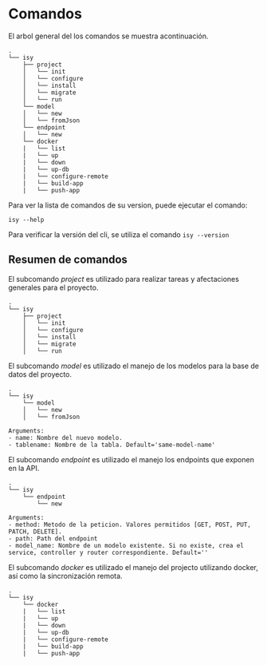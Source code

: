 # Comandos

El arbol general del los comandos se muestra acontinuación.

```
.
└── isy
    ├── project
    │   └── init
    │   └── configure
    │   └── install
    │   └── migrate
    │   └── run
    └── model
    │   └── new
    │   └── fromJson
    └── endpoint
    │   └── new
    └── docker
    |   └── list
    |   └── up
    |   └── down
    |   └── up-db
    |   └── configure-remote
    |   └── build-app
    |   └── push-app
```

Para ver la lista de comandos de su version, puede ejecutar el comando:

```
isy --help
```

Para verificar la versión del cli, se utiliza el comando `isy --version`

## Resumen de comandos

El subcomando *project* es utilizado para realizar tareas y afectaciones generales para el proyecto.

```
.
└── isy
    ├── project
    │   └── init
    │   └── configure
    │   └── install
    │   └── migrate
    │   └── run
```

El subcomando *model* es utilizado el manejo de los modelos para la base de datos del proyecto.

```
.
└── isy
    └── model
    │   └── new
    │   └── fromJson

Arguments:
- name: Nombre del nuevo modelo.
- tablename: Nombre de la tabla. Default='same-model-name'
```

El subcomando *endpoint* es utilizado el manejo los endpoints que exponen en la API.

```
.
└── isy
    └── endpoint
        └── new

Arguments:
- method: Metodo de la peticion. Valores permitidos [GET, POST, PUT, PATCH, DELETE].
- path: Path del endpoint
- model_name: Nombre de un modelo existente. Si no existe, crea el service, controller y router correspondiente. Default=''
```

El subcomando *docker* es utilizado el manejo del projecto utilizando docker, así como la sincronización remota.

```
.
└── isy
    └── docker
    |   └── list
    |   └── up
    |   └── down
    |   └── up-db
    |   └── configure-remote
    |   └── build-app
    |   └── push-app
```

